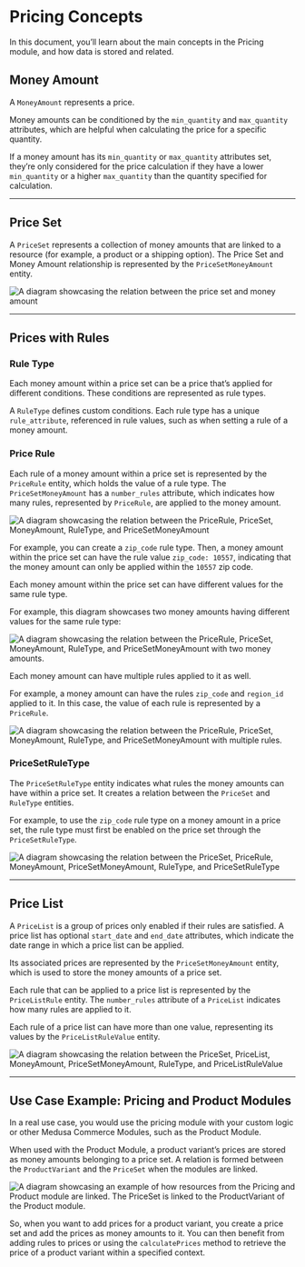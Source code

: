 # Pricing Concepts

In this document, you’ll learn about the main concepts in the Pricing module, and how data is stored and related.

## Money Amount

A `MoneyAmount` represents a price.

Money amounts can be conditioned by the `min_quantity` and `max_quantity` attributes, which are helpful when calculating the price for a specific quantity.

If a money amount has its `min_quantity` or `max_quantity` attributes set, they’re only considered for the price calculation if they have a lower `min_quantity` or a higher `max_quantity` than the quantity specified for calculation.

---

## Price Set

A `PriceSet` represents a collection of money amounts that are linked to a resource (for example, a product or a shipping option). The Price Set and Money Amount relationship is represented by the `PriceSetMoneyAmount` entity.

![A diagram showcasing the relation between the price set and money amount](https://res.cloudinary.com/dza7lstvk/image/upload/v1700573983/Medusa%20Docs/Diagrams/price-set-money-amount_xpwria.jpg)

---

## Prices with Rules

### Rule Type

Each money amount within a price set can be a price that’s applied for different conditions. These conditions are represented as rule types. 

A `RuleType` defines custom conditions. Each rule type has a unique `rule_attribute`, referenced in rule values, such as when setting a rule of a money amount.

### Price Rule

Each rule of a money amount within a price set is represented by the `PriceRule` entity, which holds the value of a rule type. The `PriceSetMoneyAmount` has a `number_rules` attribute, which indicates how many rules, represented by `PriceRule`, are applied to the money amount.

![A diagram showcasing the relation between the PriceRule, PriceSet, MoneyAmount, RuleType, and PriceSetMoneyAmount](https://res.cloudinary.com/dza7lstvk/image/upload/v1700573982/Medusa%20Docs/Diagrams/price-rule-1_mcnnts.jpg)

For example, you can create a `zip_code` rule type. Then, a money amount within the price set can have the rule value `zip_code: 10557`, indicating that the money amount can only be applied within the `10557` zip code.

Each money amount within the price set can have different values for the same rule type.

For example, this diagram showcases two money amounts having different values for the same rule type:

![A diagram showcasing the relation between the PriceRule, PriceSet, MoneyAmount, RuleType, and PriceSetMoneyAmount with two money amounts.](https://res.cloudinary.com/dza7lstvk/image/upload/v1700574156/Medusa%20Docs/Diagrams/price-rule-2_ejxale.jpg)

Each money amount can have multiple rules applied to it as well.

For example, a money amount can have the rules `zip_code` and `region_id` applied to it. In this case, the value of each rule is represented by a `PriceRule`.

![A diagram showcasing the relation between the PriceRule, PriceSet, MoneyAmount, RuleType, and PriceSetMoneyAmount with multiple rules.](https://res.cloudinary.com/dza7lstvk/image/upload/v1700574174/Medusa%20Docs/Diagrams/price-rule-3_j4kdfu.jpg)

### PriceSetRuleType

The `PriceSetRuleType` entity indicates what rules the money amounts can have within a price set. It creates a relation between the `PriceSet` and `RuleType` entities.

For example, to use the `zip_code` rule type on a money amount in a price set, the rule type must first be enabled on the price set through the `PriceSetRuleType`.

![A diagram showcasing the relation between the PriceSet, PriceRule, MoneyAmount, PriceSetMoneyAmount, RuleType, and PriceSetRuleType](https://res.cloudinary.com/dza7lstvk/image/upload/v1700573984/Medusa%20Docs/Diagrams/price-set-rule-type_e1l0ef.jpg)

---

## Price List

A `PriceList` is a group of prices only enabled if their rules are satisfied. A price list has optional `start_date` and `end_date` attributes, which indicate the date range in which a price list can be applied.

Its associated prices are represented by the `PriceSetMoneyAmount` entity, which is used to store the money amounts of a price set.

Each rule that can be applied to a price list is represented by the `PriceListRule` entity. The `number_rules` attribute of a `PriceList` indicates how many rules are applied to it.

Each rule of a price list can have more than one value, representing its values by the `PriceListRuleValue` entity.

![A diagram showcasing the relation between the PriceSet, PriceList, MoneyAmount, PriceSetMoneyAmount, RuleType, and PriceListRuleValue](https://res.cloudinary.com/dza7lstvk/image/upload/v1700574138/Medusa%20Docs/Diagrams/price-list_mtcanv.jpg)

---

## Use Case Example: Pricing and Product Modules

In a real use case, you would use the pricing module with your custom logic or other Medusa Commerce Modules, such as the Product Module.

When used with the Product Module, a product variant’s prices are stored as money amounts belonging to a price set. A relation is formed between the `ProductVariant` and the `PriceSet` when the modules are linked.

![A diagram showcasing an example of how resources from the Pricing and Product module are linked. The PriceSet is linked to the ProductVariant of the Product module.](https://res.cloudinary.com/dza7lstvk/image/upload/v1700574189/Medusa%20Docs/Diagrams/pricing-product_jcsjt0.jpg)

So, when you want to add prices for a product variant, you create a price set and add the prices as money amounts to it. You can then benefit from adding rules to prices or using the `calculatePrices` method to retrieve the price of a product variant within a specified context.
